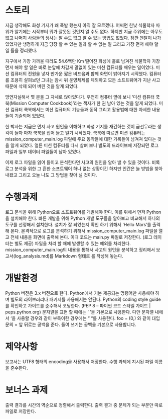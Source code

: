 # 스토리
지금 생각해도 화성 기지가 왜 폭발 했는지 아직 잘 모르겠다.
어쩌면 한낯 식물학자 따위가 알기에는 시작부터 뭐가 잘못된 것인지 알 수도 없다.
하지만 지금 주위에는 아무도 없고 나머지 사람들의 생사는 알 수도 없고 알 수 있는 방법도 없었다.
잠깐 멘탈이 나가 있었지만 냉정하게 지금 당장 할 수 있는 일과 할 수 없는 일 그리고 가장 먼저 해야 할 일 들을 정리했다.

지구에서 가장 가까울 때라도 54.6백만 Km 떨어진 화성에 홀로 남겨진 식물학자 가장 먼저 해야 할 일은 바로 눈앞에 차갑게 말없이 있는 미션 컴퓨터를 깨우는 일이었다.
미션 컴퓨터의 전원을 넣자 반가운 짧은 비프음과 함께 화면이 밝아지기 시작했다.
컴퓨터를 조용히 살펴보던 그녀는 잠시 뒤 운영체제를 제외하고 모든 소프트웨어가 지난 사고 때문에 삭제 되어 버린 것을 알게 되었다.

망연자실해서 몇 분을 그 자세로 앉아있다가.
우연히 컴퓨터 옆에 보니 ‘미션 컴퓨터 쿡북(Mission Computer Cookbook)’라는 책자가 한 권 남아 있는 것을 알게 되었다.
미션 컴퓨터 쿡북에서는 미션 컴퓨터의 기능들과 동작 그리고 활용법에 대한 자세한 내용들이 기술되어 있었다.

한 박사는 지금은 먼저 사고 원인을 이해하고 화성 기지를 재건하는 것이 급선무라는 생각이 들자 마자 쿡북을 집어 들고 일기 시작했다.
쿡북에 따르면 미션 컴퓨터는 mission_computer_main.log 파일에 주요 동작들에 대한 기록들이 남겨져 있다는 것을 알게 되었다.
얼른 미션 컴퓨터를 다시 살펴 보니 별도의 드라이브에 저장되던 로그 파일과 일부 데이터 파일들이 남아 있었다.

이제 로그 파일을 읽어 들이고 분석한다면 사고의 원인을 알아 낼 수 있을 것이다.
비록 로그 분석을 위한 그 흔한 소프트웨어 하나 없는 상황이긴 하지만 인간은 늘 방법을 찾아내왔고 그리고 오늘 나도 그 방법을 찾아 낼 것이다.

# 수행과제
로그 분석을 위해 Python으로 소프트웨어를 개발해야 한다. 이를 위해서 먼저 Python을 설치해야 한다.
빠른 개발을 위해 Python 개발 도구들을 알아보고 비교해서 하나의 도구를 선정해서 설치한다.
설치가 잘 되었는지 확인 하기 위해서 ‘Hello Mars’를 출력해 본다.
본격적으로 로그를 분석하기 위해서 mission_computer_main.log 파일을 열고 전체 내용을 화면에 출력해 본다.
이때 코드는 main.py 파일로 저장한다. (로그 데이터는 별도 제공)
파일을 처리 할 때에 발생할 수 있는 예외를 처리한다.
mission_computer_main.log의 내용을 통해서 사고의 원인을 분석하고 정리해서 보고서(log_analysis.md)를 Markdown 형태로 를 작성해 놓는다.

# 개발환경
Python 버전은 3.x 버전으로 한다.
Python에서 기본 제공되는 명령어만 사용해야 하며 별도의 라이브러리나 패키지를 사용해서는 안된다.
Python의 coding style guide를 확인하고 가이드를 준수해서 코딩한다. (PEP 8 – 파이썬 코드 스타일 가이드 | peps.python.org)
문자열을 표현 할 때에는 ‘ ’을 기본으로 사용한다.
다만 문자열 내에서 ‘을 사용할 경우와 같이 부득이한 경우에는 “ “를 사용한다.
foo = (0,) 와 같이 대입문의 = 앞 뒤로는 공백을 준다.
들여 쓰기는 공백을 기본으로 사용합니다.

# 제약사항
보고서는 UTF8 형태의 encoding을 사용해서 저장한다.
수행 과제에 지시된 파일 이름을 준수한다.

# 보너스 과제
출력 결과를 시간의 역순으로 정렬해서 출력한다.
출력 결과 중 문제가 되는 부분만 따로 파일로 저장한다.
